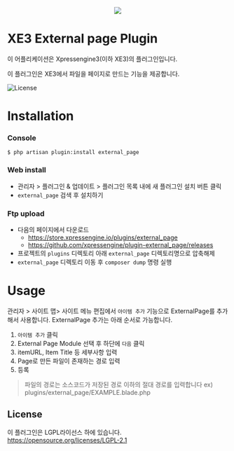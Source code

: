 <p align="center"> 
  <img src="https://raw.githubusercontent.com/xpressengine/plugin-external_page/master/icon.png">
 </p>

# XE3 External page Plugin

이 어플리케이션은 Xpressengine3(이하 XE3)의 플러그인입니다.

이 플러그인은 XE3에서 파일을 페이지로 만드는 기능을 제공합니다.

![License](http://img.shields.io/badge/license-GNU%20LGPL-brightgreen.svg)

# Installation
### Console
```
$ php artisan plugin:install external_page
```

### Web install
- 관리자 > 플러그인 & 업데이트 > 플러그인 목록 내에 새 플러그인 설치 버튼 클릭
- `external_page` 검색 후 설치하기

### Ftp upload
- 다음의 페이지에서 다운로드
    * https://store.xpressengine.io/plugins/external_page
    * https://github.com/xpressengine/plugin-external_page/releases
- 프로젝트의 `plugins` 디렉토리 아래 `external_page` 디렉토리명으로 압축해제
- `external_page` 디렉토리 이동 후 `composer dump` 명령 실행

# Usage
관리자 > 사이트 맵> 사이트 메뉴 편집에서 `아이템 추가` 기능으로 ExternalPage를 추가해서 사용합니다.
ExternalPage 추가는 아래 순서로 가능합니다.
1. `아이템 추가` 클릭
2. External Page Module 선택 후 하단에 `다음` 클릭
3. itemURL, Item Title 등 세부사항 입력
4. Page로 만든 파일이 존재하는 경로 입력
5. 등록

>  파일의 경로는 소스코드가 저장된 경로 이하의 절대 경로를 입력합니다
>  ex) plugins/external_page/EXAMPLE.blade.php

## License
이 플러그인은 LGPL라이선스 하에 있습니다. <https://opensource.org/licenses/LGPL-2.1>
